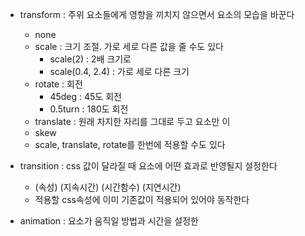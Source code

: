 
- transform : 주위 요소들에게 영향을 끼치지 않으면서 요소의 모습을 바꾼다
	- none
	- scale : 크기 조절. 가로 세로 다른 값을 줄 수도 있다
		- scale(2) : 2배 크기로
		- scale(0.4, 2.4) : 가로 세로 다른 크기
	- rotate : 회전 
		- 45deg : 45도 회전
		- 0.5turn : 180도 회전
	- translate : 원래 차지한 자리를 그대로 두고 요소만 이
	- skew
	- scale, translate, rotate를 한번에 적용할 수도 있다

- transition : css 값이 달라질 때 요소에 어떤 효과로 반영될지 설정한다
	- (속성) (지속시간) (시간함수) (지연시간)
	- 적용할 css속성에 이미 기존값이 적용되어 있어야 동작한다

- animation : 요소가 움직일 방법과 시간을 설정한